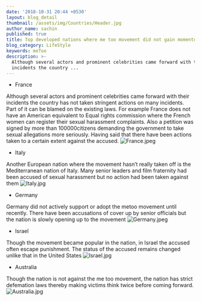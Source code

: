 ```yaml
---
date: '2018-10-31 20:44 +0530'
layout: blog_detail
thumbnail: /assets/img/Countries/Header.jpg
author_name: sachin
published: true
title: Top developed nations where me too movement did not gain momentum
blog_category: LifeStyle
keywords: meToo
description: >-
  Although several actors and prominent celebrities came forward with their
  incidents the country ...
---
```

- France

Although several actors and prominent celebrities came forward with their incidents the country has not taken stringent actions on many incidents. Part of it can be blamed on the existing laws. For example France does not have an American equivalent to Equal rights commission where the French women can register their sexual harassment complaints. Also a petition was signed by more than 100000citizens demanding the government to take sexual allegations more seriously. Having said that there have been actions taken to a certain extent against the accused.
![France.jpeg]({{site.baseurl}}/assets/img/Countries/France.jpeg)


- Italy

Another European nation where the movement hasn’t really taken off is the Mediterranean nation of Italy. Many senior leaders and film fraternity had been accused of sexual harassment but no action had been taken against them
![Italy.jpg]({{site.baseurl}}/assets/img/Countries/Italy.jpg)


- Germany

Germany did not actively support or adopt the metoo movement until recently. There have been accusations of cover up by senior officials but the nation is slowly opening up to the movement
![Germany.jpeg]({{site.baseurl}}/assets/img/Countries/Germany.jpeg)


- Israel

Though the movement became popular in the nation, in Israel the accused often escape punishment. The status of the accused remains changed unlike that in the United States
![Israel.jpg]({{site.baseurl}}/assets/img/Countries/Israel.jpg)


- Australia

Though the nation is not against the me too movement, the nation has strict defemation laws thereby making victims think twice before coming forward.  
![Australia.jpg]({{site.baseurl}}/assets/img/Countries/Australia.jpg)
